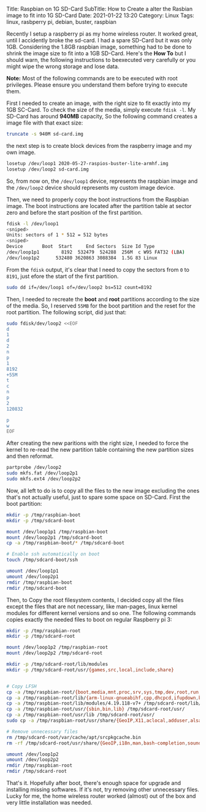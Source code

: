 Title: Raspbian on 1G SD-Card
SubTitle: How to Create a alter the Rasbian image to fit into 1G SD-Card
Date: 2021-01-22 13:20
Category: Linux
Tags: linux, rasbperry pi, debian, buster, raspbian

Recently I setup a raspberry pi as my home wireless router. It worked great,
until I accidently broke the sd-card. I had a spare SD-Card but it was only
1GB. Considering the 1.8GB raspbian image, something had to be done to shrink
the image size to fit into a 1GB SD-Card. Here's the **How To** but I should
warn, the following instructions to beexecuted very carefully or you might wipe
the wrong storage and lose data.

**Note:** Most of the following commands are to be executed with root privileges.
Please ensure you understand them before trying to execute them.

First I needed to create an image, with the right size to fit exactly into my
1GB SC-Card. To check the size of the media, simply execute `fdisk -l`. My SD-Card
has around **940MB** capacity, So the following command creates a image file
with that exact size:

```sh
truncate -s 940M sd-card.img
```

the next step is to create block devices from the raspberry image and my own image.

```sh
losetup /dev/loop1 2020-05-27-raspios-buster-lite-armhf.img
losetup /dev/loop2 sd-card.img
```
So, from now on, the `/dev/loop1` device, represents the raspbian image and the
`/dev/loop2` device should represents my custom image device.

Then, we need to properly copy the boot instructions from the Raspbian image. The
boot instructions are located after the partition table at sector zero and before
the start position of the first partition. 

```sh
fdisk -l /dev/loop1
<sniped>
Units: sectors of 1 * 512 = 512 bytes
<sniped>
Device       Boot  Start     End Sectors  Size Id Type
/dev/loop1p1        8192  532479  524288  256M  c W95 FAT32 (LBA)
/dev/loop1p2      532480 3620863 3088384  1.5G 83 Linux
```

From the `fdisk` output, it's clear that I need to copy the sectors from `0` to
`8191`, just efore the start of the first partition.

```sh
sudo dd if=/dev/loop1 of=/dev/loop2 bs=512 count=8192
```

Then, I needed to recreate the **boot** and **root** partitions according to the
size of the media. So, I reserved `55MB` for the boot partition and the reset for
the root partition. The following script, did just that:

```sh
sudo fdisk/dev/loop2 <<EOF
d
1
d
2
n
p
1
8192
+55M
t
c
n
p
2
120832

p
w
EOF
```

After creating the new paritions with the right size, I needed to force the kernel
to re-read the new partition table containing the new partition sizes and then
reformat.

```sh
partprobe /dev/loop2
sudo mkfs.fat /dev/loop2p1
sudo mkfs.ext4 /dev/loop2p2
```

Now, all left to do is to copy all the files to the new image excluding the ones
that's not actually useful, just to spare some space on SD-Card. First the boot
partition:

```sh
mkdir -p /tmp/raspbian-boot
mkdir -p /tmp/sdcard-boot

mount /dev/loop1p1 /tmp/raspbian-boot
mount /dev/loop2p1 /tmp/sdcard-boot
cp -a /tmp/raspbian-boot/* /tmp/sdcard-boot

# Enable ssh automatically on boot
touch /tmp/sdcard-boot/ssh

umount /dev/loop1p1
umount /dev/loop2p1
rmdir /tmp/raspbian-boot
rmdir /tmp/sdcard-boot
```

Then, to Copy the root filesystem contents, I decided copy all the files except
the files that are not necessary, like man-pages, linux kernel modules for
different kernel versions and so one. The following commands copies exactly the
needed files to boot on regular Raspberry pi 3:

```sh
mkdir -p /tmp/raspbian-root
mkdir -p /tmp/sdcard-root

mount /dev/loop1p2 /tmp/raspbian-root
mount /dev/loop2p2 /tmp/sdcard-root

mkdir -p /tmp/sdcard-root/lib/modules
mkdir -p /tmp/sdcard-root/usr/{games,src,local,include,share}


# Copy LFSH
cp -a /tmp/raspbian-root/{boot,media,mnt,proc,srv,sys,tmp,dev,root,run,home,etc,sbin,bin,var} /tmp/sdcard-root
cp -a /tmp/raspbian-root/lib/{arm-linux-gnueabihf,cpp,dhcpcd,ifupdown,klibc-fAGGTaZfOmYXUytsXgfSuL5MT48.so,ld-linux.so.3,modprobe.d,resolvconf,terminfo,console-setup,crda,firmware,init,ld-linux-armhf.so.3,lsb,systemd,udev} /tmp/sdcard-root/lib/
cp -a /tmp/raspbian-root/lib/modules/4.19.118-v7+ /tmp/sdcard-root/lib/modules/
cp -a /tmp/raspbian-root/usr/{sbin,bin,lib} /tmp/sdcard-root/usr/
cp -a /tmp/raspbian-root/usr/lib /tmp/sdcard-root/usr/
sudo cp -a /tmp/raspbian-root/usr/share/{GeoIP,X11,aclocal,adduser,alsa,applications,apport,apps,apt-listchanges,avahi,base-files,base-passwd,bash-completion,binfmts,bug,build-essential,ca-certificates,calendar,cmake,common-licenses,console-setup,consolefonts,consoletrans,dbus-1,debconf,debhelper,debianutils,dhcpcd,dict,distro-info,doc-base,dpkg,file,gcc-8,gdb,gettext,glib-2.0,gnupg,groff,hal,i18n,icons,info,initramfs-tools,iptables,iso-codes,java,keyrings,keyutils,libc-bin,lintian,luajit-2.1.0-beta3,man,man-db,menu,metainfo,mime,misc,nano,nfs-common,openssh,pam,pam-configs,perl,perl5,pixmaps,pkg-config-crosswrapper,pkg-config-dpkghook,pkgconfig,polkit-1,publicsuffix,pyshared,python,python-apt,python3,raspi-config,readline,sensible-utils,sounds,systemd,tabset,tasksel,terminfo,usb_modeswitch,vim,vl805fw,xml,zoneinfo,zsh} /tmp/sdcard-root/usr/share/

# Remove unnecessary files
rm /tmp/sdcard-root/var/cache/apt/srcpkgcache.bin
rm -rf /tmp/sdcard-root/usr/share/{GeoIP,i18n,man,bash-completion,sounds,misc}

umount /dev/loop1p2
umount /dev/loop2p2
rmdir /tmp/raspbian-root
rmdir /tmp/sdcard-root
```

That's it. Hopefully after boot, there's enough space for upgrade and installing
missing softwares. If it's not, try removing other unnecessary files. Lucky for
me, the home wireless router worked (almost) out of the box and very little installation
was needed.
